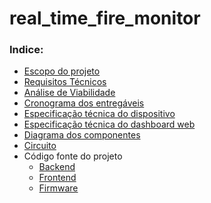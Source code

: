 # real_time_fire_monitor


### Indice:
- [Escopo do projeto](https://github.com/victorlpgazolli/real_time_fire_monitor/blob/master/docs/RDE.pdf)
- [Requisitos Técnicos](https://github.com/victorlpgazolli/real_time_fire_monitor/blob/master/docs/LRT.pdf)
- [Análise de Viabilidade](https://github.com/victorlpgazolli/real_time_fire_monitor/blob/master/docs/RAV.pdf)
- [Cronograma dos entregáveis](https://github.com/victorlpgazolli/real_time_fire_monitor/blob/master/docs/schedule.pdf)
- [Especificação técnica do
  dispositivo](https://github.com/victorlpgazolli/real_time_fire_monitor/blob/master/docs/DTE/DTE_device.pdf)
- [Especificação técnica do dashboard
  web](https://github.com/victorlpgazolli/real_time_fire_monitor/blob/master/docs/DTE/DTE_web.pdf)
- [Diagrama dos componentes](https://github.com/victorlpgazolli/real_time_fire_monitor/blob/master/docs/diagram.png)
- [Circuito](https://github.com/victorlpgazolli/real_time_fire_monitor/blob/master/src/hardware/circuit.jpeg)
- Código fonte do projeto
  - [Backend](https://github.com/victorlpgazolli/real_time_fire_monitor/tree/master/src/backend)
  - [Frontend](https://github.com/victorlpgazolli/real_time_fire_monitor/tree/master/src/frontend)
  - [Firmware](https://github.com/victorlpgazolli/real_time_fire_monitor/tree/master/src/firmware)
